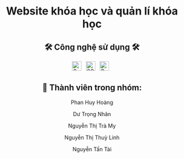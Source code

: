 <h1 align="center">Website khóa học và quản lí khóa học</h1>
<h2 align="center">🛠 Công nghệ sử dụng 🛠</h2>
<div align="center"><span><img src="https://img.shields.io/badge/Spring Boot-282C34?logo=springboot&logoColor=#6DB33F" alt="SpringBoot logo" title="SpringBoot" height="25" /></span>
&nbsp;
<span><img src="https://img.shields.io/badge/SQL Server-282C34?logo=microsoftsqlserver&logoColor=#CC2927" alt="SQL Server logo" title="SQL Server" height="25" /></span>
&nbsp;
<span><img src="https://img.shields.io/badge/Bootstrap-282C34?logo=bootstrap&logoColor=#7952B3" alt="Bootstrap logo" title="Bootstrap" height="25" /></span>
&nbsp;
</div>
<h2 align="center">🌱 Thành viên trong nhóm:</h2>
<div align="center"><p>Phan Huy Hoàng</p> 
<p>Dư Trọng Nhân</p> 
<p>Nguyễn Thị Trà My</p>
<p>Nguyễn Thị Thuỳ Linh</p>
<p>Nguyễn Tấn Tài</p>
</div>
